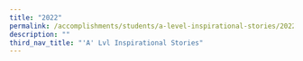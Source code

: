```yaml
---
title: "2022"
permalink: /accomplishments/students/a-level-inspirational-stories/2022/
description: ""
third_nav_title: "'A' Lvl Inspirational Stories"
---
```

